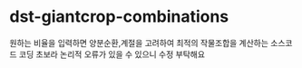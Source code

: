 # dst-giantcrop-combinations
원하는 비율을 입력하면 양분순환,계절을 고려하여 최적의 작물조합을 계산하는 소스코드
코딩 초보라 논리적 오류가 있을 수 있으니 수정 부탁해요
